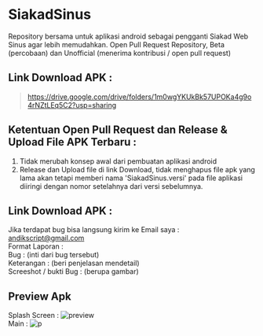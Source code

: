 # SiakadSinus
Repository bersama untuk aplikasi android sebagai pengganti Siakad Web Sinus agar lebih memudahkan. Open Pull Request Repository, Beta (percobaan) dan Unofficial (menerima kontribusi / open pull request)

## Link Download APK :
 > https://drive.google.com/drive/folders/1m0wgYKUkBk57UPOKa4g9o4rNZtLEq5C2?usp=sharing
 
## Ketentuan Open Pull Request dan Release & Upload File APK Terbaru :
1. Tidak merubah konsep awal dari pembuatan aplikasi android
2. Release dan Upload file di link Download, tidak menghapus file apk yang lama akan tetapi memberi nama 'SiakadSinus.versi' pada file aplikasi diiringi dengan nomor setelahnya dari versi sebelumnya.

## Link Download APK :
Jika terdapat bug bisa langsung kirim ke Email saya : andikscript@gmail.com <br />
Format Laporan : <br />
Bug : (inti dari bug tersebut) <br />
Keterangan : (beri penjelasan mendetail) <br />
Screeshot / bukti Bug : (berupa gambar)

## Preview Apk
Splash Screen :
![preview](https://user-images.githubusercontent.com/58913447/107871477-9a8d3680-6ed4-11eb-8d8c-1ba00e22496f.jpg)
<br />
Main :
![p](https://user-images.githubusercontent.com/58913447/107674190-4a8e5400-6cc9-11eb-9e34-c898b80846d9.jpg)
